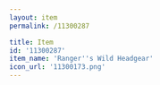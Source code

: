 ```yaml
---
layout: item
permalink: /11300287

title: Item
id: '11300287'
item_name: 'Ranger''s Wild Headgear'
icon_url: '11300173.png'
---
```


